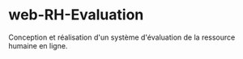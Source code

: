# web-RH-Evaluation
Conception et réalisation d'un système d'évaluation de la ressource humaine en ligne.
